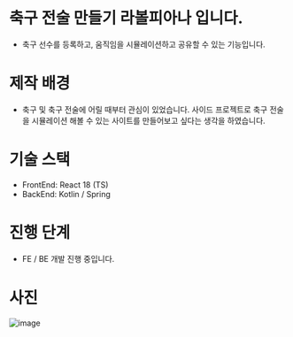 # 축구 전술 만들기 라볼피아나 입니다.
- 축구 선수를 등록하고, 움직임을 시뮬레이션하고 공유할 수 있는 기능입니다.

# 제작 배경
- 축구 및 축구 전술에 어릴 때부터 관심이 있었습니다. 사이드 프로젝트로 축구 전술을 시뮬레이션 해볼 수 있는 사이트를 만들어보고 싶다는 생각을 하였습니다.

# 기술 스택
- FrontEnd: React 18 (TS)
- BackEnd: Kotlin / Spring

# 진행 단계
- FE / BE 개발 진행 중입니다.

# 사진

![image](https://github.com/user-attachments/assets/6992e0a8-5c75-4a8f-9920-e5fd6b2380e9)
